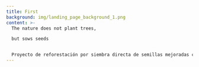 ```yaml
---
title: First
background: img/landing_page_background_1.png
content: >-
  The nature does not plant trees,

  but sows seeds


  Proyecto de reforestación por siembra directa de semillas mejoradas con las ecotecnologías del priming, peletizado y uso de micorrizas, que busca imitar los procesos de regeneración natural de Sierra Lujar (Granada).
---
```

